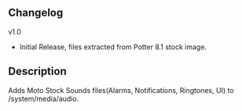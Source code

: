 ## Changelog
v1.0 
- Initial Release, files extracted from Potter 8.1 stock image.

## Description 
Adds Moto Stock Sounds files(Alarms, Notifications, Ringtones, UI) to /system/media/audio.
